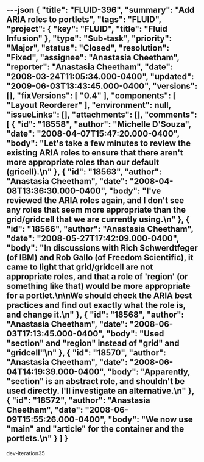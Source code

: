 ---json
{
  "title": "FLUID-396",
  "summary": "Add ARIA roles to portlets",
  "tags": "FLUID",
  "project": {
    "key": "FLUID",
    "title": "Fluid Infusion"
  },
  "type": "Sub-task",
  "priority": "Major",
  "status": "Closed",
  "resolution": "Fixed",
  "assignee": "Anastasia Cheetham",
  "reporter": "Anastasia Cheetham",
  "date": "2008-03-24T11:05:34.000-0400",
  "updated": "2009-06-03T13:43:45.000-0400",
  "versions": [],
  "fixVersions": [
    "0.4"
  ],
  "components": [
    "Layout Reorderer"
  ],
  "environment": null,
  "issueLinks": [],
  "attachments": [],
  "comments": [
    {
      "id": "18558",
      "author": "Michelle D'Souza",
      "date": "2008-04-07T15:47:20.000-0400",
      "body": "Let's take a few minutes to review the existing ARIA roles to ensure that there aren't more appropriate roles than our default (gricell).\n"
    },
    {
      "id": "18563",
      "author": "Anastasia Cheetham",
      "date": "2008-04-08T13:36:30.000-0400",
      "body": "I've reviewed the ARIA roles again, and I don't see any roles that seem more appropriate than the grid/gridcell that we are currently using.\n"
    },
    {
      "id": "18566",
      "author": "Anastasia Cheetham",
      "date": "2008-05-27T17:42:09.000-0400",
      "body": "In discussions with Rich Schwerdtfeger (of IBM) and Rob Gallo (of Freedom Scientific), it came to light that grid/gridcell are not appropriate roles, and that a role of 'region' (or something like that) would be more appropriate for a portlet.\n\nWe should check the ARIA best practices and find out exactly what the role is, and change it.\n"
    },
    {
      "id": "18568",
      "author": "Anastasia Cheetham",
      "date": "2008-06-03T17:13:45.000-0400",
      "body": "Used \"section\" and \"region\" instead of \"grid\" and \"gridcell\"\n"
    },
    {
      "id": "18570",
      "author": "Anastasia Cheetham",
      "date": "2008-06-04T14:19:39.000-0400",
      "body": "Apparently, \"section\" is an abstract role, and shouldn't be used directly. I'll investigate an alternative.\n"
    },
    {
      "id": "18572",
      "author": "Anastasia Cheetham",
      "date": "2008-06-09T15:55:26.000-0400",
      "body": "We now use \"main\" and \"article\" for the container and the portlets.\n"
    }
  ]
}
---
dev-iteration35

        